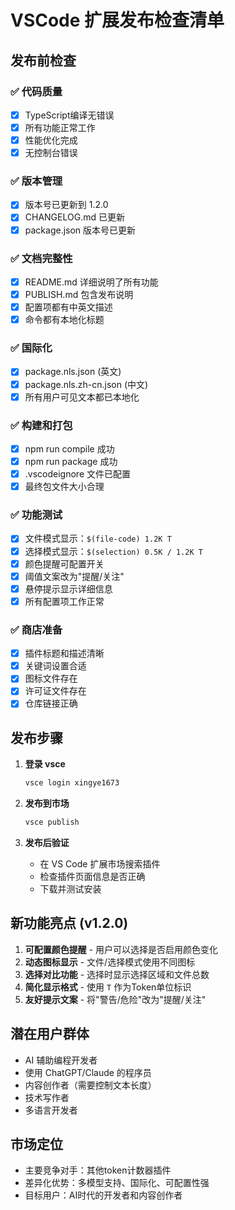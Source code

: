 # VSCode 扩展发布检查清单

## 发布前检查

### ✅ 代码质量
- [x] TypeScript编译无错误
- [x] 所有功能正常工作
- [x] 性能优化完成
- [x] 无控制台错误

### ✅ 版本管理
- [x] 版本号已更新到 1.2.0
- [x] CHANGELOG.md 已更新
- [x] package.json 版本号已更新

### ✅ 文档完整性
- [x] README.md 详细说明了所有功能
- [x] PUBLISH.md 包含发布说明
- [x] 配置项都有中英文描述
- [x] 命令都有本地化标题

### ✅ 国际化
- [x] package.nls.json (英文)
- [x] package.nls.zh-cn.json (中文)
- [x] 所有用户可见文本都已本地化

### ✅ 构建和打包
- [x] npm run compile 成功
- [x] npm run package 成功
- [x] .vscodeignore 文件已配置
- [x] 最终包文件大小合理

### ✅ 功能测试
- [x] 文件模式显示：`$(file-code) 1.2K T`
- [x] 选择模式显示：`$(selection) 0.5K / 1.2K T`
- [x] 颜色提醒可配置开关
- [x] 阈值文案改为"提醒/关注"
- [x] 悬停提示显示详细信息
- [x] 所有配置项工作正常

### ✅ 商店准备
- [x] 插件标题和描述清晰
- [x] 关键词设置合适
- [x] 图标文件存在
- [x] 许可证文件存在
- [x] 仓库链接正确

## 发布步骤

1. **登录 vsce**
   ```bash
   vsce login xingye1673
   ```

2. **发布到市场**
   ```bash
   vsce publish
   ```

3. **发布后验证**
   - 在 VS Code 扩展市场搜索插件
   - 检查插件页面信息是否正确
   - 下载并测试安装

## 新功能亮点 (v1.2.0)

1. **可配置颜色提醒** - 用户可以选择是否启用颜色变化
2. **动态图标显示** - 文件/选择模式使用不同图标
3. **选择对比功能** - 选择时显示选择区域和文件总数
4. **简化显示格式** - 使用 `T` 作为Token单位标识
5. **友好提示文案** - 将"警告/危险"改为"提醒/关注"

## 潜在用户群体

- AI 辅助编程开发者
- 使用 ChatGPT/Claude 的程序员  
- 内容创作者（需要控制文本长度）
- 技术写作者
- 多语言开发者

## 市场定位

- 主要竞争对手：其他token计数器插件
- 差异化优势：多模型支持、国际化、可配置性强
- 目标用户：AI时代的开发者和内容创作者
